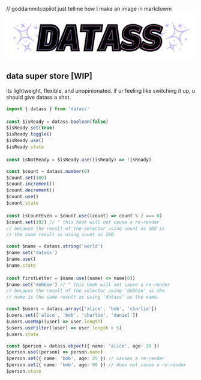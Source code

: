// goddammitcopilot just tellme how I make an image in markdowm
![DATASS](/logo.svg)

## data super store [WIP]

its lightweight, flexible, and unopinionated. if ur feeling like switching it up, u should give datass a shot.

```ts
import { datass } from 'datass'

const $isReady = datass.boolean(false)
$isReady.set(true)
$isReady.toggle()
$isReady.use()
$isReady.state

const isNotReady = $isReady.use((isReady) => !isReady)
```

```ts
const $count = datass.number(0)
$count.set(100)
$count.increment()
$count.decrement()
$count.use()
$count.state

const isCountEven = $count.use((count) => count % 2 === 0)
$count.set(102) // ^ this hook will not cause a re-render
// because the result of the selector using count as 102 is
// the same result as using count as 100.
```

```ts
const $name = datass.string('world')
$name.set('datass')
$name.use()
$name.state

const firstLetter = $name.use((name) => name[0])
$name.set('debbie') // ^ this hook will not cause a re-render
// because the result of the selector using 'debbie' as the
// name is the same result as using 'datass' as the name.
```

```ts
const $users = datass.array(['alice', 'bob', 'charlie'])
$users.set(['alice', 'bob', 'charlie', 'daniel'])
$users.useMap((user) => user.length)
$users.useFilter((user) => user.length > 5)
$users.state
```

```ts
const $person = datass.object({ name: 'alice', age: 20 })
$person.use((person) => person.name)
$person.set({ name: 'bob', age: 25 }) // causes a re-render
$person.set({ name: 'bob', age: 99 }) // does not cause a re-render
$person.state
```

